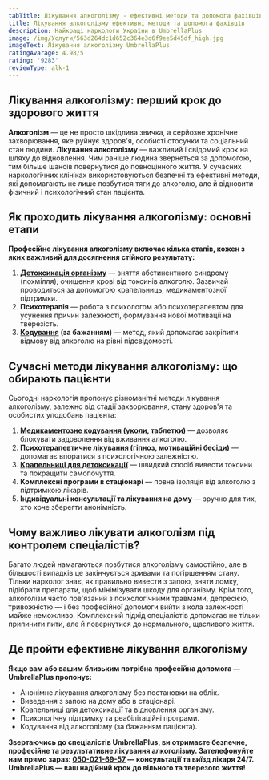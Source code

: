 ```yaml
---
tabTitle: Лікування алкоголізму - ефективні методи та допомога фахівців
title: Лікування алкоголізму ефективні методи та допомога фахівців
description: Найкращі наркологи України в UmbrellaPlus
image: /img/Услуги/563d264dc1d652c364e3d6f9ee5d45df_high.jpg
imageText: Лікування алкоголізму UmbrellaPlus
ratingAvarage: 4.98/5
rating: '9283'
reviewType: alk-1
---
```


## Лікування алкоголізму: перший крок до здорового життя

**Алкоголізм** — це не просто шкідлива звичка, а серйозне хронічне захворювання, яке руйнує здоров'я, особисті стосунки та соціальний стан людини. **Лікування алкоголізму** — важливий і свідомий крок на шляху до відновлення. Чим раніше людина звернеться за допомогою, тим більше шансів повернутися до повноцінного життя. У сучасних наркологічних клініках використовуються безпечні та ефективні методи, які допомагають не лише позбутися тяги до алкоголю, але й відновити фізичний і психологічний стан пацієнта.

## Як проходить лікування алкоголізму: основні етапи

**Професійне лікування алкоголізму включає кілька етапів, кожен з яких важливий для досягнення стійкого результату:**

1. **[Детоксикація організму](https://umbrella-plus.com.ua/uk/services/kapelnica_ot_alkogola_umbrellaplus-ua/)** — зняття абстинентного синдрому (похмілля), очищення крові від токсинів алкоголю. Зазвичай проводиться за допомогою крапельниць, медикаментозної підтримки.
2. **Психотерапія** — робота з психологом або психотерапевтом для усунення причин залежності, формування нової мотивації на тверезість.
3. **[Кодування](https://umbrella-plus.com.ua/uk/services/kodirovka-ot-alkogolia-umbrellaplus-ua/) (за бажанням)** — метод, який допомагає закріпити відмову від алкоголю на рівні підсвідомості.

## Сучасні методи лікування алкоголізму: що обирають пацієнти

Сьогодні наркологія пропонує різноманітні методи лікування алкоголізму, залежно від стадії захворювання, стану здоров'я та особистих уподобань пацієнта:

1. **[Медикаментозне кодування (уколи](https://umbrella-plus.com.ua/uk/services/kodirovka-ot-alkogolia-disulfiram-umbrellaplus-ua/), таблетки)** — дозволяє блокувати задоволення від вживання алкоголю.
2. **Психотерапевтичне лікування (гіпноз, мотиваційні бесіди)** — допомагає впоратися з психологічною залежністю.
3. **[Крапельниці для детоксикації](https://umbrella-plus.com.ua/uk/services/kapelnica_ot_alkogola_umbrellaplus-ua/)** — швидкий спосіб вивести токсини та покращити самопочуття.
4. **Комплексні програми в стаціонарі** — повна ізоляція від алкоголю з підтримкою лікарів.
5. **Індивідуальні консультації та лікування на дому** — зручно для тих, хто хоче зберегти анонімність.

## Чому важливо лікувати алкоголізм під контролем спеціалістів?

Багато людей намагаються позбутися алкоголізму самостійно, але в більшості випадків це закінчується зривами та погіршенням стану. Тільки нарколог знає, як правильно вивести з запою, зняти ломку, підібрати препарати, щоб мінімізувати шкоду для організму. Крім того, алкоголізм часто пов'язаний з психологічними травмами, депресією, тривожністю — і без професійної допомоги вийти з кола залежності майже неможливо. Комплексний підхід спеціалістів допомагає не тільки припинити пити, але й повернутися до нормального, щасливого життя.

## Де пройти ефективне лікування алкоголізму

**Якщо вам або вашим близьким потрібна професійна допомога — UmbrellaPlus пропонує:**

* Анонімне лікування алкоголізму без постановки на облік.
* Виведення з запою на дому або в стаціонарі.
* Крапельниці для детоксикації та відновлення організму.
* Психологічну підтримку та реабілітаційні програми.
* Кодування від алкоголізму (за бажанням пацієнта).

**Звертаючись до спеціалістів UmbrellaPlus, ви отримаєте безпечне, професійне та результативне лікування алкоголізму.
Зателефонуйте нам прямо зараз: [050-021-69-57](tel:0500216957) — консультації та виїзд лікаря 24/7.
UmbrellaPlus — ваш надійний крок до вільного та тверезого життя!**
